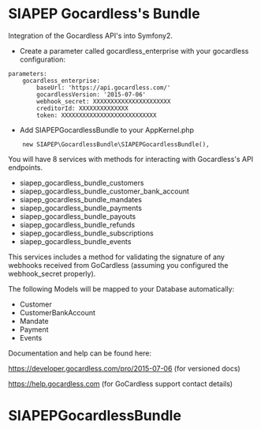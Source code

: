 SIAPEP Gocardless's Bundle
============================

Integration of the Gocardless API's into Symfony2.

* Create a parameter called gocardless_enterprise with your gocardless configuration:
```
parameters:
    gocardless_enterprise:
        baseUrl: 'https://api.gocardless.com/'
        gocardlessVersion: '2015-07-06'
        webhook_secret: XXXXXXXXXXXXXXXXXXXXXX
        creditorId: XXXXXXXXXXXXXX
        token: XXXXXXXXXXXXXXXXXXXXXXXXXXX
```
* Add SIAPEPGocardlessBundle to your AppKernel.php
```
    new SIAPEP\GocardlessBundle\SIAPEPGocardlessBundle(),
```            

You will have 8 services with methods for interacting with Gocardless's API endpoints.
  - siapep_gocardless_bundle_customers
  - siapep_gocardless_bundle_customer_bank_account
  - siapep_gocardless_bundle_mandates
  - siapep_gocardless_bundle_payments
  - siapep_gocardless_bundle_payouts
  - siapep_gocardless_bundle_refunds
  - siapep_gocardless_bundle_subscriptions
  - siapep_gocardless_bundle_events

This services includes a method for validating the signature of any webhooks received from GoCardless (assuming you configured the webhook_secret properly).

The following Models will be mapped to your Database automatically:
* Customer
* CustomerBankAccount
* Mandate
* Payment
* Events

Documentation and help can be found here:

https://developer.gocardless.com/pro/2015-07-06 (for versioned docs)

https://help.gocardless.com (for GoCardless support contact details)
# SIAPEPGocardlessBundle
